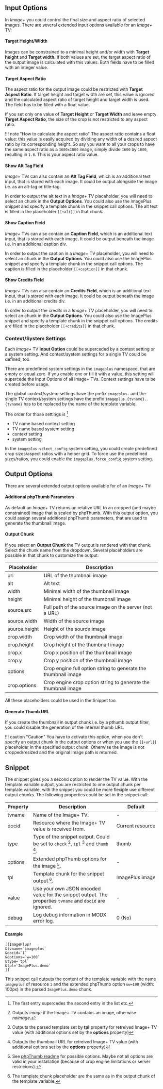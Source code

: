 ## Input Options

In *Image+* you could control the final size and aspect ratio of selected
images. There are several extended input options available for an *Image+* TV:

#### Target Height/Width

Images can be constrained to a minimal height and/or width with **Target
height** and **Target width**. If both values are set, the target aspect ratio
of the output image is calculated with this values. Both fields have to be
filled with an integer value.

#### Target Aspect Ratio

The aspect ratio for the output image could be restricted with **Target Aspect
Ratio**. If target height and target width are set, this value is ignored and
the calculated aspect ratio of target height and target width is used. The field
has to be filled with a float value.

If you set only one value of **Target Height** or **Target Width** and leave
empty **Target Aspect Ratio**, the size of the crop is not restricted to any
aspect ratio.

!!! note "How to calculate the aspect ratio"
    The aspect ratio contains a float value: this value is easily acquired by
    dividing any width of a desired aspect ratio by its corresponding height. So
    say you want to all your crops to have the same aspect ratio as a `1600x1000`
    image, simply divide `1600` by `1000`, resulting in `1.6`. This is your aspect
    ratio value.

#### Show Alt Tag Field

*Image+* TVs can also contain an **Alt Tag Field**, which is an additional text
input, that is stored with each image. It could be output alongside the image
i.e. as an alt-tag or title-tag.

In order to output the alt text in a *Image+* TV placeholder, you will need to
select an chunk in the **Output Options**. You could also use the ImagePlus
snippet and specify a template chunk in the snippet call options. The alt text
is filled in the placeholder `[[+alt]]` in that chunk.

#### Show Caption Field

*Image+* TVs can also contain an **Caption Field**, which is an additional text
input, that is stored with each image. It could be output beneath the image
i.e. in an additional caption div.

In order to output the caption in a *Image+* TV placeholder, you will need to
select an chunk in the **Output Options**. You could also use the ImagePlus
snippet and specify a template chunk in the snippet call options. The caption is
filled in the placeholder `[[+caption]]` in that chunk.

#### Show Credits Field

*Image+* TVs can also contain an **Credits Field**, which is an additional text
input, that is stored with each image. It could be output beneath the image
i.e. in an additional credits div.

In order to output the credits in a *Image+* TV placeholder, you will need to
select an chunk in the **Output Options**. You could also use the ImagePlus
snippet and specify a template chunk in the snippet call options. The credits
are filled in the placeholder `[[+credits]]` in that chunk.

### Context/System Settings

Each *Image+* TV **Input Option** could be superceded by a context setting or a
system setting. And context/system settings for a single TV could be defined,
too. 

There are predefined system settings in the `imageplus` namespace, that are
empty or equal zero. If you enable one or fill it with a value, this setting
will supercede the Input Options of all Image+ TVs. Context settings have to be
created before usage.

The global context/system settings have the prefix `imageplus.` and the single
TV context/system settings have the prefix `imageplus.{tvname}.`. `{tvname}` has
to be replaced by the name of the template variable.

The order for those settings is [^1]

- TV name based context setting
- TV name based system setting
- context setting
- system setting

In the `imageplus.select_config` system setting, you could create predefined
crop sizes/aspect ratios with a helper grid. To force use the predefined
sizes/ratios, you could enable the `imageplus.force_config` system setting.

## Output Options

There are several extended output options available for of an *Image+* TV:

#### Additional phpThumb Parameters

As default an *Image+* TV returns an relative URL to an cropped (and maybe
constrained) image that is scaled by phpThumb. With this output option, you
could assign several additional phpThumb parameters, that are used to generate
the thumbnail image.

#### Output Chunk

If you select an **Output Chunk** the TV output is rendered with that chunk.
Select the chunk name from the dropdown. Several placeholders are possible in
that chunk to customize the output:

Placeholder | Description
------------|------------
url | URL of the thumbnail image
alt | Alt text
width | Minimal width of the thumbnail image
height | Minimal height of the thumbnail image
source.src | Full path of the source image on the server (not a URL)
source.width | Width of the source image
source.height | Height of the source image
crop.width | Crop width of the thumbnail image
crop.height | Crop height of the thumbnail image
crop.x | Crop x position of the thumbnail image
crop.y | Crop y position of the thumbnail image
options | Crop engine full option string to generate the thumbnail image
crop.options | Crop engine crop option string to generate the thumbnail image

All these placeholders could be used in the Snippet too.

#### Generate Thumb URL

If you create the thumbnail in output chunk i.e. by a pthumb output filter, you
could disable the generation of the internal thumb URL.

!!! caution "Caution"
    You have to activate this option, when you don't specify an output chunk in
    the output options or when you use the `[[+url]]` placeholder in the specified
    output chunk. Otherwise the image is not cropped/resized and the original
    image path is returned.

## Snippet

The snippet gives you a second option to render the TV value. With the template
variable output, you are restricted to one output chunk per template variable,
with the snippet you could be more flexiple use different output chunks. The
following properties could be set in the snippet call:

Property | Description | Default
---------|-------------|--------
tvname | Name of the Image+ TV. | -
docid | Resource where the Image+ TV value is received from. | Current resource
type | Type of the snippet output. Could be set to `check` [^2], `tpl` [^3] and `thumb` [^4]. | thumb
options | Extended phpThumb options for the image [^5]. | -
tpl | Template chunk for the snippet output [^6]. | ImagePlus.image
value | Use your own JSON encoded value for the snippet output. The properties `tvname` and `docid` are ignored. | -
debug | Log debug information in MODX error log. | 0 (No)

#### Example

```
[[ImagePlus?
&tvname=`imageplus`
&docid=`1`
&options=`w=100`
&type=`tpl`
&tpl=`ImagePlus.demo`
]]
```

This snippet call outputs the content of the template variable with the name
`imageplus` of resource `1` and the extended phpThumb option `&w=100` (width:
100px) in the parsed `ImagePlus.demo` chunk.

[^1]: The first entry supercedes the second entry in the list etc.
[^2]: Outputs *image* if the Image+ TV contains an image, otherwise *noimage*.
[^3]: Outputs the parsed template set by **tpl** property for retreived Image+ TV value (with additional options set by the **options** property)
[^4]: Outputs the thumbnail URL for retreived Image+ TV value (with additional options set by the **options** property)
[^5]: See [phpThumb readme](http://phpthumb.sourceforge.net/demo/docs/phpthumb.readme.txt) for possible options. Maybe not all options are valid in your installation (because of crop engine limitations or server restricions).
[^6]: The template chunk placeholder are the same as in the output chunk of the template variable.
